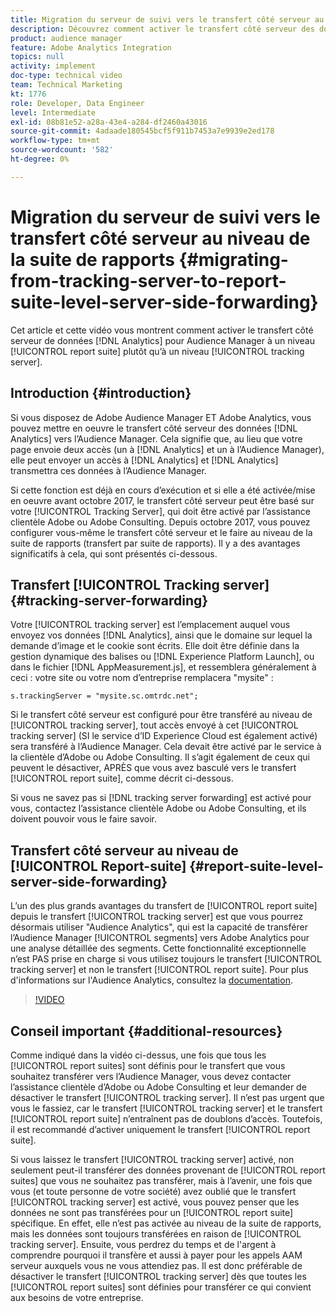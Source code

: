 ```yaml
---
title: Migration du serveur de suivi vers le transfert côté serveur au niveau de la suite de rapports
description: Découvrez comment activer le transfert côté serveur des données Adobe Analytics pour l’Audience Manager au niveau de la suite de rapports plutôt qu’au niveau du serveur de suivi.
product: audience manager
feature: Adobe Analytics Integration
topics: null
activity: implement
doc-type: technical video
team: Technical Marketing
kt: 1776
role: Developer, Data Engineer
level: Intermediate
exl-id: 08b81e52-a28a-43e4-a284-df2460a43016
source-git-commit: 4adaade180545bcf5f911b7453a7e9939e2ed178
workflow-type: tm+mt
source-wordcount: '582'
ht-degree: 0%

---
```


# Migration du serveur de suivi vers le transfert côté serveur au niveau de la suite de rapports {#migrating-from-tracking-server-to-report-suite-level-server-side-forwarding}

Cet article et cette vidéo vous montrent comment activer le transfert côté serveur de données [!DNL Analytics] pour Audience Manager à un niveau [!UICONTROL report suite] plutôt qu’à un niveau [!UICONTROL tracking server].

## Introduction {#introduction}

Si vous disposez de Adobe Audience Manager ET Adobe Analytics, vous pouvez mettre en oeuvre le transfert côté serveur des données [!DNL Analytics] vers l’Audience Manager. Cela signifie que, au lieu que votre page envoie deux accès (un à [!DNL Analytics] et un à l’Audience Manager), elle peut envoyer un accès à [!DNL Analytics] et [!DNL Analytics] transmettra ces données à l’Audience Manager.

Si cette fonction est déjà en cours d’exécution et si elle a été activée/mise en oeuvre avant octobre 2017, le transfert côté serveur peut être basé sur votre [!UICONTROL Tracking Server], qui doit être activé par l’assistance clientèle Adobe ou Adobe Consulting. Depuis octobre 2017, vous pouvez configurer vous-même le transfert côté serveur et le faire au niveau de la suite de rapports (transfert par suite de rapports). Il y a des avantages significatifs à cela, qui sont présentés ci-dessous.

## Transfert [!UICONTROL Tracking server] {#tracking-server-forwarding}

Votre [!UICONTROL tracking server] est l’emplacement auquel vous envoyez vos données [!DNL Analytics], ainsi que le domaine sur lequel la demande d’image et le cookie sont écrits. Elle doit être définie dans la gestion dynamique des balises ou [!DNL Experience Platform Launch], ou dans le fichier [!DNL AppMeasurement.js], et ressemblera généralement à ceci : votre site ou votre nom d’entreprise remplacera &quot;mysite&quot; :

`s.trackingServer = "mysite.sc.omtrdc.net";`

Si le transfert côté serveur est configuré pour être transféré au niveau de [!UICONTROL tracking server], tout accès envoyé à cet [!UICONTROL tracking server] (SI le service d’ID Experience Cloud est également activé) sera transféré à l’Audience Manager. Cela devait être activé par le service à la clientèle d’Adobe ou Adobe Consulting. Il s’agit également de ceux qui peuvent le désactiver, APRÈS que vous avez basculé vers le transfert [!UICONTROL report suite], comme décrit ci-dessous.

Si vous ne savez pas si [!DNL tracking server forwarding] est activé pour vous, contactez l’assistance clientèle Adobe ou Adobe Consulting, et ils doivent pouvoir vous le faire savoir.

## Transfert côté serveur au niveau de [!UICONTROL Report-suite] {#report-suite-level-server-side-forwarding}

L’un des plus grands avantages du transfert de [!UICONTROL report suite] depuis le transfert [!UICONTROL tracking server] est que vous pourrez désormais utiliser &quot;Audience Analytics&quot;, qui est la capacité de transférer l’Audience Manager [!UICONTROL segments] vers Adobe Analytics pour une analyse détaillée des segments. Cette fonctionnalité exceptionnelle n’est PAS prise en charge si vous utilisez toujours le transfert [!UICONTROL tracking server] et non le transfert [!UICONTROL report suite]. Pour plus d&#39;informations sur l&#39;Audience Analytics, consultez la [documentation](https://experienceleague.adobe.com/docs/analytics/integration/audience-analytics/mc-audiences-aam.html?lang=fr).

>[!VIDEO](https://video.tv.adobe.com/v/23701/?quality=12)

## Conseil important {#additional-resources}

Comme indiqué dans la vidéo ci-dessus, une fois que tous les [!UICONTROL report suites] sont définis pour le transfert que vous souhaitez transférer vers l’Audience Manager, vous devez contacter l’assistance clientèle d’Adobe ou Adobe Consulting et leur demander de désactiver le transfert [!UICONTROL tracking server]. Il n’est pas urgent que vous le fassiez, car le transfert [!UICONTROL tracking server] et le transfert [!UICONTROL report suite] n’entraînent pas de doublons d’accès. Toutefois, il est recommandé d’activer uniquement le transfert [!UICONTROL report suite].

Si vous laissez le transfert [!UICONTROL tracking server] activé, non seulement peut-il transférer des données provenant de [!UICONTROL report suites] que vous ne souhaitez pas transférer, mais à l’avenir, une fois que vous (et toute personne de votre société) avez oublié que le transfert [!UICONTROL tracking server] est activé, vous pouvez penser que les données ne sont pas transférées pour un [!UICONTROL report suite] spécifique. En effet, elle n’est pas activée au niveau de la suite de rapports, mais les données sont toujours transférées en raison de [!UICONTROL tracking server]. Ensuite, vous perdrez du temps et de l&#39;argent à comprendre pourquoi il transfère et aussi à payer pour les appels AAM serveur auxquels vous ne vous attendiez pas. Il est donc préférable de désactiver le transfert [!UICONTROL tracking server] dès que toutes les [!UICONTROL report suites] sont définies pour transférer ce qui convient aux besoins de votre entreprise.
